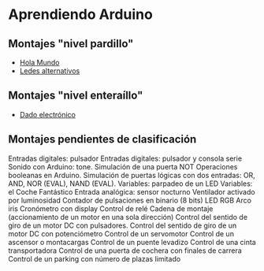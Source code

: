# Aprendiendo Arduino

## Montajes "nivel pardillo"
- [Hola Mundo](led_blink.md)
- [Ledes alternativos](ledes_alternativos.md)


## Montajes "nivel enteraíllo"


- [Dado electrónico](dado_electrónico.md)


## Montajes pendientes de clasificación

Entradas digitales: pulsador
Entradas digitales: pulsador y consola serie
Sonido con Arduino: tone.
Simulación de una puerta NOT
Operaciones booleanas en Arduino. Simulación de puertas lógicas con dos entradas: OR, AND, NOR (EVAL), NAND (EVAL).
Variables: parpadeo de un LED
Variables: el Coche Fantástico
Entrada analógica: sensor nocturno
Ventilador activado por luminosidad
Contador de pulsaciones en binario (8 bits)
LED RGB
Arco iris
Cronómetro con display
Control de relé
Cadena de montaje (accionamiento de un motor en una sola dirección)
Control del sentido de giro de un motor DC con pulsadores.
Control del sentido de giro de un motor DC con potenciómetro
Control de un servomotor
Control de un ascensor o montacargas
Control de un puente levadizo
Control de una cinta transportadora
Control de una puerta de cochera con finales de carrera
Control de un parking con número de plazas limitado